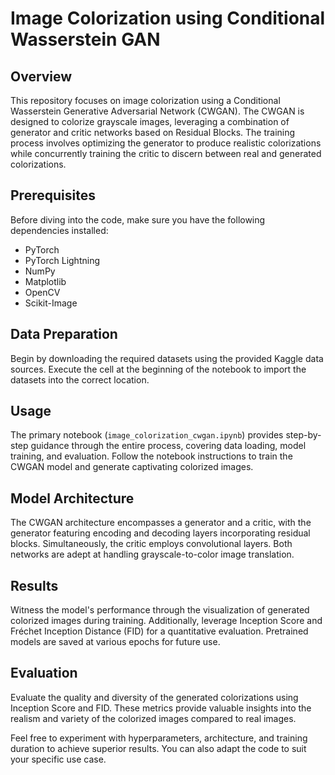 # Image Colorization using Conditional Wasserstein GAN


## Overview

This repository focuses on image colorization using a Conditional Wasserstein Generative Adversarial Network (CWGAN). The CWGAN is designed to colorize grayscale images, leveraging a combination of generator and critic networks based on Residual Blocks. The training process involves optimizing the generator to produce realistic colorizations while concurrently training the critic to discern between real and generated colorizations.

## Prerequisites

Before diving into the code, make sure you have the following dependencies installed:

- PyTorch
- PyTorch Lightning
- NumPy
- Matplotlib
- OpenCV
- Scikit-Image


## Data Preparation

Begin by downloading the required datasets using the provided Kaggle data sources. Execute the cell at the beginning of the notebook to import the datasets into the correct location.

## Usage

The primary notebook (`image_colorization_cwgan.ipynb`) provides step-by-step guidance through the entire process, covering data loading, model training, and evaluation. Follow the notebook instructions to train the CWGAN model and generate captivating colorized images.

## Model Architecture

The CWGAN architecture encompasses a generator and a critic, with the generator featuring encoding and decoding layers incorporating residual blocks. Simultaneously, the critic employs convolutional layers. Both networks are adept at handling grayscale-to-color image translation.

## Results

Witness the model's performance through the visualization of generated colorized images during training. Additionally, leverage Inception Score and Fréchet Inception Distance (FID) for a quantitative evaluation. Pretrained models are saved at various epochs for future use.

## Evaluation

Evaluate the quality and diversity of the generated colorizations using Inception Score and FID. These metrics provide valuable insights into the realism and variety of the colorized images compared to real images.

Feel free to experiment with hyperparameters, architecture, and training duration to achieve superior results. You can also adapt the code to suit your specific use case.


